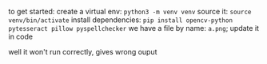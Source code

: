 to get started:
create a virtual env: `python3 -m venv venv`
source it: `source venv/bin/activate`
install dependencies: `pip install opencv-python pytesseract pillow pyspellchecker`
we have a file by name: `a.png`; update it in code

well it won't run correctly, gives wrong ouput
